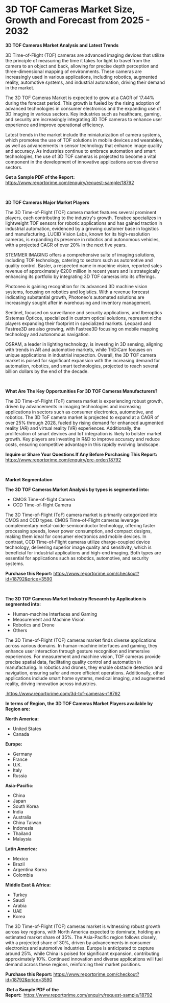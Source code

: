 <p><h1>3D TOF Cameras Market Size, Growth and Forecast from 2025 - 2032</h1></p><p><strong>3D TOF Cameras Market Analysis and Latest Trends</strong></p>
<p><p>3D Time-of-Flight (TOF) cameras are advanced imaging devices that utilize the principle of measuring the time it takes for light to travel from the camera to an object and back, allowing for precise depth perception and three-dimensional mapping of environments. These cameras are increasingly used in various applications, including robotics, augmented reality, automotive systems, and industrial automation, driving their demand in the market.</p><p>The 3D TOF Cameras Market is expected to grow at a CAGR of 17.44% during the forecast period. This growth is fueled by the rising adoption of advanced technologies in consumer electronics and the expanding use of 3D imaging in various sectors. Key industries such as healthcare, gaming, and security are increasingly integrating 3D TOF cameras to enhance user experience and improve operational efficiency. </p><p>Latest trends in the market include the miniaturization of camera systems, which promotes the use of TOF solutions in mobile devices and wearables, as well as advancements in sensor technology that enhance image quality and accuracy. As industries continue to embrace automation and smart technologies, the use of 3D TOF cameras is projected to become a vital component in the development of innovative applications across diverse sectors.</p></p>
<p><strong>Get a Sample PDF of the Report:&nbsp;</strong> <a href="https://www.reportprime.com/enquiry/request-sample/18792?utm_campaign=4602&utm_medium=2&utm_source=Github&utm_content=ia&utm_term=19052025&utm_id=3d-tof-cameras">https://www.reportprime.com/enquiry/request-sample/18792</a></p>
<p>&nbsp;</p>
<p><strong>3D TOF Cameras Major Market Players</strong></p>
<p><p>The 3D Time-of-Flight (TOF) camera market features several prominent players, each contributing to the industry's growth. Terabee specializes in lightweight TOF sensors for robotic applications and has gained traction in industrial automation, evidenced by a growing customer base in logistics and manufacturing. LUCID Vision Labs, known for its high-resolution cameras, is expanding its presence in robotics and autonomous vehicles, with a projected CAGR of over 20% in the next five years.</p><p>STEMMER IMAGING offers a comprehensive suite of imaging solutions, including TOF technology, catering to sectors such as automotive and quality control. Basler, a respected name in machine vision, reported sales revenue of approximately €200 million in recent years and is strategically enhancing its portfolio by integrating 3D TOF cameras into its offerings.</p><p>Photoneo is gaining recognition for its advanced 3D machine vision systems, focusing on robotics and logistics. With a revenue forecast indicating substantial growth, Photoneo's automated solutions are increasingly sought after in warehousing and inventory management.</p><p>Sentinel, focused on surveillance and security applications, and Iberoptics Sistemas Ópticos, specialized in custom optical solutions, represent niche players expanding their footprint in specialized markets. Leopard and Fastree3D are also growing, with Fastree3D focusing on mobile mapping technology and autonomous navigation.</p><p>OSRAM, a leader in lighting technology, is investing in 3D sensing, aligning with trends in AR and automotive markets, while TriDiCam focuses on unique applications in industrial inspection. Overall, the 3D TOF camera market is poised for significant expansion with the increasing demand for automation, robotics, and smart technologies, projected to reach several billion dollars by the end of the decade.</p></p>
<p>&nbsp;</p>
<p><strong>What Are The Key Opportunities For 3D TOF Cameras Manufacturers?</strong></p>
<p><p>The 3D Time-of-Flight (ToF) camera market is experiencing robust growth, driven by advancements in imaging technologies and increasing applications in sectors such as consumer electronics, automotive, and robotics. The 3D ToF camera market is projected to expand at a CAGR of over 25% through 2028, fueled by rising demand for enhanced augmented reality (AR) and virtual reality (VR) experiences. Additionally, the proliferation of smart devices and IoT integration is likely to bolster market growth. Key players are investing in R&D to improve accuracy and reduce costs, ensuring competitive advantage in this rapidly evolving landscape.</p></p>
<p><strong>Inquire or Share Your Questions If Any Before Purchasing This Report:</strong> <a href="https://www.reportprime.com/enquiry/pre-order/18792?utm_campaign=4602&utm_medium=2&utm_source=Github&utm_content=ia&utm_term=19052025&utm_id=3d-tof-cameras">https://www.reportprime.com/enquiry/pre-order/18792</a></p>
<p>&nbsp;</p>
<p><strong>Market Segmentation</strong></p>
<p><strong>The 3D TOF Cameras Market Analysis by types is segmented into:</strong></p>
<p><ul><li>CMOS Time-of-flight Camera</li><li>CCD Time-of-flight Camera</li></ul></p>
<p><p>The 3D Time-of-Flight (ToF) camera market is primarily categorized into CMOS and CCD types. CMOS Time-of-Flight cameras leverage complementary metal-oxide-semiconductor technology, offering faster processing speeds, lower power consumption, and compact designs, making them ideal for consumer electronics and mobile devices. In contrast, CCD Time-of-Flight cameras utilize charge-coupled device technology, delivering superior image quality and sensitivity, which is beneficial for industrial applications and high-end imaging. Both types are essential for applications such as robotics, automotive, and security systems.</p></p>
<p><strong>Purchase this Report:&nbsp;</strong><a href="https://www.reportprime.com/checkout?id=18792&price=3590&utm_campaign=4602&utm_medium=2&utm_source=Github&utm_content=ia&utm_term=19052025&utm_id=3d-tof-cameras">https://www.reportprime.com/checkout?id=18792&price=3590</a></p>
<p>&nbsp;</p>
<p><strong>The 3D TOF Cameras Market Industry Research by Application is segmented into:</strong></p>
<p><ul><li>Human-machine Interfaces and Gaming</li><li>Measurement and Machine Vision</li><li>Robotics and Drone</li><li>Others</li></ul></p>
<p><p>The 3D Time-of-Flight (TOF) cameras market finds diverse applications across various domains. In human-machine interfaces and gaming, they enhance user interaction through gesture recognition and immersive experiences. For measurement and machine vision, TOF cameras provide precise spatial data, facilitating quality control and automation in manufacturing. In robotics and drones, they enable obstacle detection and navigation, ensuring safer and more efficient operations. Additionally, other applications include smart home systems, medical imaging, and augmented reality, driving innovation across industries.</p></p>
<p><a href="https://www.reportprime.com/3d-tof-cameras-r18792?utm_campaign=4602&utm_medium=2&utm_source=Github&utm_content=ia&utm_term=19052025&utm_id=3d-tof-cameras">&nbsp;https://www.reportprime.com/3d-tof-cameras-r18792</a></p>
<p><strong>In terms of Region, the 3D TOF Cameras Market Players available by Region are:</strong></p>
<p>
    <p> <strong> North America: </strong>
        <ul>
            <li>United States</li>
            <li>Canada</li>
        </ul>
        </p> 
    <p> <strong> Europe: </strong>
        <ul>
            <li>Germany</li>
            <li>France</li>
            <li>U.K.</li>
            <li>Italy</li>
            <li>Russia</li>
        </ul>
        </p> 
    <p> <strong> Asia-Pacific: </strong>
        <ul>
            <li>China</li>
            <li>Japan</li>
            <li>South Korea</li>
            <li>India</li>
            <li>Australia</li>
            <li>China Taiwan</li>
            <li>Indonesia</li>
            <li>Thailand</li>
            <li>Malaysia</li>
        </ul>
        </p> 
    <p> <strong> Latin America: </strong>
        <ul>
            <li>Mexico</li>
            <li>Brazil</li>
            <li>Argentina Korea</li>
            <li>Colombia</li>
        </ul>
        </p> 
    <p> <strong> Middle East & Africa: </strong>
        <ul>
            <li>Turkey</li>
            <li>Saudi</li>
            <li>Arabia</li>
            <li>UAE</li>
            <li>Korea</li>
        </ul>
    </p>
    </p>
<p><p>The 3D Time-of-Flight (TOF) cameras market is witnessing robust growth across key regions, with North America expected to dominate, holding an estimated market share of 35%. The Asia-Pacific region follows closely, with a projected share of 30%, driven by advancements in consumer electronics and automotive industries. Europe is anticipated to capture around 25%, while China is poised for significant expansion, contributing approximately 10%. Continued innovation and diverse applications will fuel demand across these regions, reinforcing their market positions.</p></p>
<p><strong>Purchase this Report: </strong><a href="https://www.reportprime.com/checkout?id=18792&price=3590&utm_campaign=4602&utm_medium=2&utm_source=Github&utm_content=ia&utm_term=19052025&utm_id=3d-tof-cameras">https://www.reportprime.com/checkout?id=18792&price=3590</a></p>
<p>&nbsp;<strong>Get a Sample PDF of the Report:&nbsp;&nbsp;</strong><a href="https://www.reportprime.com/enquiry/request-sample/18792?utm_campaign=4602&utm_medium=2&utm_source=Github&utm_content=ia&utm_term=19052025&utm_id=3d-tof-cameras">https://www.reportprime.com/enquiry/request-sample/18792</a></p>
<p><strong></strong></p>
<p><p></p><p></p><p></p></p>
